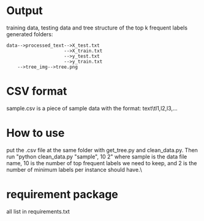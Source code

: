 # Output
training data, testing data and tree structure of the top k frequent labels
generated folders:
```angular2
data-->processed_text-->X_test.txt
                     -->X_train.txt
                     -->y_test.txt 
                     -->y_train.txt
    -->tree_img-->tree.png
```
# CSV format
sample.csv is a piece of sample data with the format: text\tl1,l2,l3,...
# How to use
put the .csv file at the same folder with get_tree.py and clean_data.py. 
Then run "python clean_data.py "sample", 10 2" where sample is the data file name, 10 is the number of top frequent labels
we need to keep, and 2 is the number of minimum labels per instance should have.\\
# requirement package
all list in requirements.txt